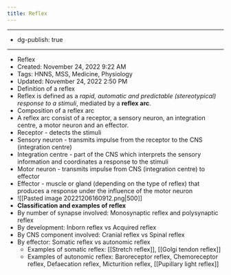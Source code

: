 ```yaml
---
title: Reflex
---
```


- --
- dg-publish: true
- --
- Reflex
- Created: November 24, 2022 9:22 AM
- Tags: HNNS, MSS, Medicine, Physiology
- Updated: November 24, 2022 2:50 PM
- Definition of a reflex
- Reflex is defined as a *rapid, automatic and predictable (stereotypical) response to a stimuli*, mediated by a **reflex arc**.
- Composition of a reflex arc
- A reflex arc consist of a receptor, a sensory neuron, an integration centre, a motor neuron and an effector.
- Receptor - detects the stimuli
- Sensory neuron - transmits impulse from the receptor to the CNS (integration centre)
- Integration centre - part of the CNS which interprets the sensory information and coordinates a response to the stimuli
- Motor neuron - transmits impulse from CNS (integration centre) to effector
- Effector - muscle or gland (depending on the type of reflex) that produces a response under the influence of the motor neuron
- ![[Pasted image 20221206160912.png|500]]
- **Classification and examples of reflex**
- By number of synapse involved: Monosynaptic reflex and polysynaptic reflex
- By development: Inborn reflex vs Acquired reflex
- By CNS component involved: Cranial reflex vs Spinal reflex
- By effector: Somatic reflex vs autonomic reflex
	- Examples of somatic reflex: [[Stretch reflex]], [[Golgi tendon reflex]]
	- Examples of autonomic reflex: Baroreceptor reflex, Chemoreceptor reflex, Defaecation reflex, Micturition reflex, [[Pupillary light reflex]]